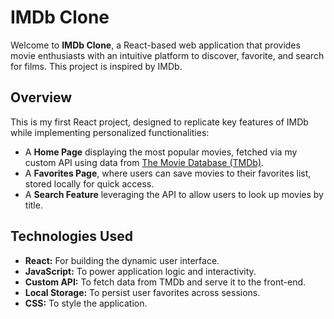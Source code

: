 # IMDb Clone

Welcome to **IMDb Clone**, a React-based web application that provides movie enthusiasts with an intuitive platform to discover, favorite, and search for films. This project is inspired by IMDb.

## Overview

This is my first React project, designed to replicate key features of IMDb while implementing personalized functionalities:
- A **Home Page** displaying the most popular movies, fetched via my custom API using data from [The Movie Database (TMDb)](https://www.themoviedb.org).
- A **Favorites Page**, where users can save movies to their favorites list, stored locally for quick access.
- A **Search Feature** leveraging the API to allow users to look up movies by title.

## Technologies Used
- **React:** For building the dynamic user interface.
- **JavaScript:** To power application logic and interactivity.
- **Custom API:** To fetch data from TMDb and serve it to the front-end.
- **Local Storage:** To persist user favorites across sessions.
- **CSS:** To style the application.
